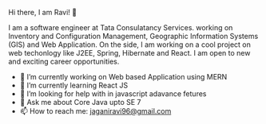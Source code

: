 Hi there, I am Ravi! 👋

I am a software engineer at Tata Consulatancy Services. working on Inventory and Configuration Management, Geographic Information Systems (GIS) and Web Application. On the side, I am working on a cool project on web techonlogy like J2EE, Spring, Hibernate and React. I am open to new and exciting career opportunities.

- 🔭 I’m currently working on Web based Application using MERN
- 🌱 I’m currently learning React JS
- 🤔 I’m looking for help with in javascript adavance fetures
- 💬 Ask me about Core Java upto SE 7
- 📫 How to reach me: jaganiravi96@gmail.com


